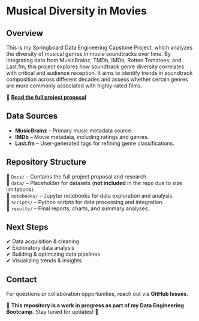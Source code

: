 # Musical Diversity in Movies

## Overview
This is my Springboard Data Engineering Capstone Project, which analyzes the diversity of musical genres in movie soundtracks over time. By integrating data from MusicBrainz, TMDb, IMDb, Rotten Tomatoes, and Last.fm, this project explores how soundtrack genre diversity correlates with critical and audience reception. It aims to identify trends in soundtrack composition across different decades and assess whether certain genres are more commonly associated with highly-rated films.

📄 **[Read the full project proposal](Docs/Musical_Diversity_in_Movies_Proposal.md)**

## Data Sources
- **MusicBrainz** – Primary music metadata source.
- **IMDb** – Movie metadata, including ratings and genres.
- **Last.fm** – User-generated tags for refining genre classifications.

## Repository Structure
📂 `Docs/` – Contains the full project proposal and research.  
📂 `data/` – Placeholder for datasets (**not included** in the repo due to size limitations).  
📂 `notebooks/` – Jupyter notebooks for data exploration and analysis.  
📂 `scripts/` – Python scripts for data processing and integration.  
📂 `results/` – Final reports, charts, and summary analyses.

## Next Steps
✔ Data acquisition & cleaning  
✔ Exploratory data analysis  
✔ Building & optimizing data pipelines  
✔ Visualizing trends & insights  

## Contact
For questions or collaboration opportunities, reach out via **GitHub Issues**.

🚧 **This repository is a work in progress as part of my Data Engineering Bootcamp.** Stay tuned for updates! 🚧
